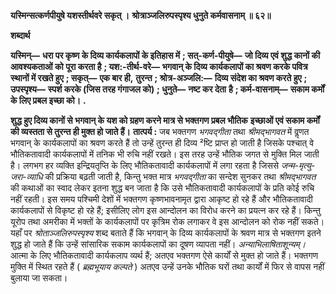**यस्मिन्सत्कर्णपीयुषे यशस्तीर्थवरे सकृत् ।** **श्रोत्राञ्जलिरुपस्पृश्य धुनुते कर्मवासनाम् ॥ ६२॥** 

**शब्दार्थ** 

**यस्मिन्—** **धरा पर कृष्ण के दिव्य कार्यकलापों के इतिहास में** **; सत्-कर्ण-पीयुषे—** **जो दिव्य एवं शुद्ध कानों की आवश्यकताओं को** **पूरा करता है** **; यश:-तीर्थ-वरे—** **भगवान् के दिव्य कार्यकलापों का श्रवण करके पवित्र स्थानों में रखते हुए** **; सकृत्—** **एक बार ही,** **तुरन्त** **; श्रोत्र-अञ्जलि:—** **दिव्य संदेश का श्रवण करते हुए** **; उपस्पृश्य—** **स्पर्श करके (जिस तरह गंगाजल को)** **; धुनुते—** **नष्ट कर देता** **है** **; कर्म-वासनाम्—** **सकाम कर्मों के लिए प्रबल इच्छा को।** **.** 

**शुद्ध हुए दिव्य कानों से भगवान् के यश को ग्रहण करने मात्र से भक्तगण प्रबल भौतिक** **इच्छाओं एवं सकाम कर्मों की व्यस्तता से तुरन्त ही मुक्त हो जाते हैं।** **तात्पर्य :** जब भक्तगण *भगवद्गीता* तथा *श्रीमद्भागवत* में वॢणत भगवान् के कार्यकलापों का श्रवण करते हैं तो उन्हें तुरन्त ही दिव्य ²ष्टि प्राप्त हो जाती है जिसके पश्चात् वे भौतिकतावादी कार्यकलापों में तनिक भी रुचि नहीं रखते। इस तरह उन्हें भौतिक जगत से मुक्ति मिल जाती है। लगभग हर व्यक्ति इन्द्रियतृप्ति के लिए भौतिकतावादी कार्यकलापों में लगा रहता है जिससे *जन्म-मृत्यु-जरा-व्याधि* की प्रक्रिया बढ़ती जाती है, किन्तु भक्त मात्र *भगवद्गीता* का सन्देश सुनकर तथा *श्रीमद्भागवत* की कथाओं का स्वाद लेकर इतना शुद्ध बन जाता है कि उसे भौतिकतावादी कार्यकलापों के प्रति कोई रुचि नहीं रहती। इस समय पश्चिमी देशों में भक्तगण कृष्णभावनामृत द्वारा आकृष्ट हो रहे हैं और भौतिकतावादी कार्यकलापों से विकृष्ट हो रहे हैं; इसीलिए लोग इस आन्दोलन का विरोध करने का प्रयत्न कर रहे हैं। किन्तु यूरोप तथा अमरीका में भक्तों के कार्यकलापों पर कृत्रिम रोक लगाकर वे इस आन्दोलन को रोक नहीं सकते। यहाँ पर *श्रोताञ्जलिरुपस्पृश्य* शब्द बताते हैं कि भगवान् के दिव्य कार्यकलापों के श्रवण मात्र से भक्तगण इतने शुद्ध हो जाते हैं कि उन्हें सांसारिक सकाम कार्यकलापों का दूषण व्यापता नहीं। *अन्याभिलाषिताशून्यम्।* आत्मा के लिए भौतिकतावादी कार्यकलाप व्यर्थ हैं; अतएव भक्तगण ऐसे कार्यों से मुक्त हो जाते हैं। भक्तगण मुक्ति में स्थित रहते हैं ( *ब्रह्मभूयाय कल्पते* ) अतएव उन्हें उनके भौतिक घरों तथा कार्यों में फिर से वापस नहीं बुलाया जा सकता।  